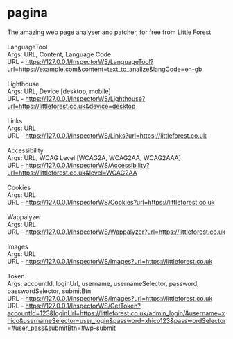 # pagina
The amazing web page analyser and patcher, for free from Little Forest
<br />
<br />
LanguageTool
<br />
Args: URL, Content, Language Code
<br />
URL - https://127.0.0.1/InspectorWS/LanguageTool?url=https://example.com&content=text_to_analize&langCode=en-gb
<br />
<br />
Lighthouse
<br />
Args: URL, Device [desktop, mobile]
<br />
URL - https://127.0.0.1/InspectorWS/Lighthouse?url=https://littleforest.co.uk&device=desktop
<br />
<br />
Links
<br />
Args: URL
<br />
URL - https://127.0.0.1/InspectorWS/Links?url=https://littleforest.co.uk
<br />
<br />
Accessibility
<br />
Args: URL, WCAG Level [WCAG2A, WCAG2AA, WCAG2AAA]
<br />
URL - https://127.0.0.1/InspectorWS/Accessibility?url=https://littleforest.co.uk&level=WCAG2AA
<br />
<br />
Cookies
<br />
Args: URL
<br />
URL - https://127.0.0.1/InspectorWS/Cookies?url=https://littleforest.co.uk
<br />
<br />
Wappalyzer
<br />
Args: URL
<br />
URL - https://127.0.0.1/InspectorWS/Wappalyzer?url=https://littleforest.co.uk
<br />
<br />
Images
<br />
Args: URL
<br />
URL - https://127.0.0.1/InspectorWS/Images?url=https://littleforest.co.uk
<br />
<br />
Token
<br />
Args: accountId, loginUrl, username, usernameSelector, password, passwordSelector, submitBtn
<br />
URL - https://127.0.0.1/InspectorWS/Images?url=https://littleforest.co.uk
URL - https://127.0.0.1/InspectorWS/GetToken?accountId=123&loginUrl=https://littleforest.co.uk/admin_login/&username=xhico&usernameSelector=user_login&password=xhico123&passwordSelector=#user_pass&submitBtn=#wp-submit

